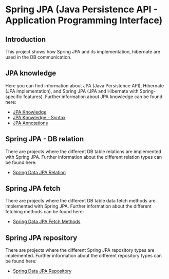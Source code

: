 # Spring JPA (Java Persistence API - Application Programming Interface)

## Introduction

This project shows how Spring JPA and its implementation, hibernate are used in the DB communication.

## JPA knowledge

Here you can find information about JPA (Java Persistence API), Hibernate (JPA implementation), and Spring JPA (JPA and Hibernate with Spring-specific features).
Further information about JPA knowledge can be found here:
* [JPA Knowledge](jpa-knowledge.md)
* [JPA Knowledge - Syntax](jpa-knowledge-syntax.md)
* [JPA Annotations](jpa-annotations.md)

## Spring JPA - DB relation

There are projects where the different DB table relations are implemented with Spring JPA.
Further information about the different relation types can be found here:
* [Spring Data JPA Relation](spring-data-jpa-relation/spring-data-jpa-relation.md)

## Spring JPA fetch

There are projects where the different DB table data fetch methods are implemented with Spring JPA.
Further information about the different fetching methods can be found here:
* [Spring Data JPA Fetch Methods](spring-data-jpa-fetch/spring-data-jpa-fetch.md)

## Spring JPA repository

There are projects where the different Spring JPA repository types are implemented.
Further information about the different repository types can be found here:
* [Spring Data JPA Repository](spring-data-jpa-repository/spring-data-jpa-repository.md)
